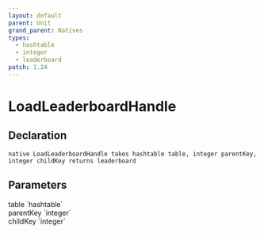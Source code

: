 ```yaml
---
layout: default
parent: Unit
grand_parent: Natives
types:
  - hashtable
  - integer
  - leaderboard
patch: 1.24
---
```


# LoadLeaderboardHandle

## Declaration

```
native LoadLeaderboardHandle takes hashtable table, integer parentKey, integer childKey returns leaderboard
```

## Parameters
<dl>
  <dt>table `hashtable`</dt>
  <dd></dd>

  <dt>parentKey `integer`</dt>
  <dd></dd>

  <dt>childKey `integer`</dt>
  <dd></dd>
</dl>